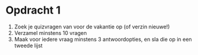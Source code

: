 # Opdracht 1

1. Zoek je quizvragen van voor de vakantie op \(of verzin nieuwe!\)
2. Verzamel minstens 10 vragen
3. Maak voor iedere vraag minstens 3 antwoordopties, en sla die op in een tweede lijst

